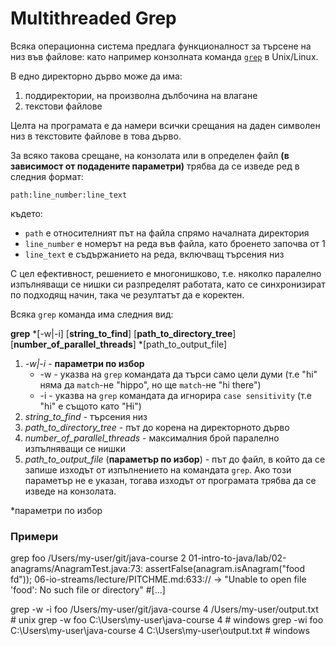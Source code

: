 
# Multithreaded Grep

Всяка операционна система предлага функционалност за търсене на низ във файлове: като например конзолната команда [`grep`](https://en.wikipedia.org/wiki/Grep) в Unix/Linux. 

В едно директорно дърво може да има:

1.  поддиректории, на произволна дълбочина на влагане
2.  текстови файлове

Целта на програмата е да намери всички срещания на даден символен низ в текстовите файлове в това дърво.

За всяко такова срещане, на конзолата или в определен файл **(в зависимост от подадените параметри)** трябва да се изведе ред в следния формат:

```
path:line_number:line_text
```

където:
-   `path` е относителният път на файла спрямо началната директория
-   `line_number` е номерът на реда във файла, като броенето започва от 1
-   `line_text` е съдържанието на реда, включващ търсения низ

С цел ефективност, решението е многонишково, т.е. няколко паралелно изпълняващи се нишки си разпределят работата, като се синхронизират по подходящ начин, така че резултатът да е коректен.

Всяка `grep` команда има следния вид:

**grep** *[-w|-i] [**string_to_find**] [**path_to_directory_tree**] [**number_of_parallel_threads**] *[path_to_output_file]

1.  _-w|-i_ - **параметри по избор**
    -   -w - указва на `grep` командата да търси само цели думи (т.е "hi" няма да `match`-не "hippo", но ще `match`-не "hi there")
    -   -i - указва на `grep` командата да игнорира `case sensitivity` (т.е "hi" e същото като "Hi")
2.  _string_to_find_ - търсения низ
3.  _path_to_directory_tree_ - път до корена на директорното дърво
4.  _number_of_parallel_threads_ - максималния брой паралелно изпълняващи се нишки
5.  _path_to_output_file_ (**параметър по избор**) - път до файл, в който да се запише изходът от изпълнението на командата `grep`. Ако този параметър не е указан, тогава изходът от програмата трябва да се изведе на конзолата.

*параметри по избор

### Примери
grep foo /Users/my-user/git/java-course 2
01-intro-to-java/lab/02-anagrams/AnagramTest.java:73:		assertFalse(anagram.isAnagram("food fd"));
06-io-streams/lecture/PITCHME.md:633:// -> "Unable to open file 'food': No such file or directory"
#[...]

grep -w -i foo /Users/my-user/git/java-course 4 /Users/my-user/output.txt  # unix
grep -w foo C:\Users\my-user\java-course 4                                 # windows
grep -wi foo C:\Users\my-user\java-course 4 C:\Users\my-user\output.txt    # windows
